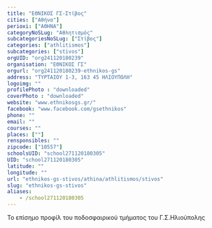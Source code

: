 ```yaml
---
title: "ΕΘΝΙΚΟΣ ΓΣ-Στίβος"
cities: ["Αθήνα"]
perioxi: ["ΑΘΗΝΑ"]
categoryNoSLug: "Αθλητισμός"
subcategoriesNoSLug: ["Στίβος"]
categories: ["athlitismos"]
subcategories: ["stivos"]
orgUID: "org241120180239"
organisation: "ΕΘΝΙΚΟΣ ΓΣ"
orgurl: "org241120180239-ethnikos-gs"
address: "ΤΥΡΤΑΙΟΥ 1-3, 163 45 ΗΛΙΟΥΠΟΛΗ"
logoimg: ""
profilePhoto : "downloaded"
coverPhoto : "downloaded"
website: "www.ethnikosgs.gr/"
facebook: "www.facebook.com/gsethnikos"
phone: ""
email: ""
courses: ""
places: [""]
rensponsibles: ""
zipcode: ["10557"]
schoolsUID: "school271120180305"
UID: "school271120180305"
latitude: ""
longitude: ""
url: "ethnikos-gs-stivos/athina/athlitismos/stivos"
slug: "ethnikos-gs-stivos"
aliases:
    - /school271120180305
---
```



Το επίσημο προφίλ του ποδοσφαιρικού τμήματος του Γ.Σ.Ηλιούπολης

